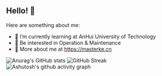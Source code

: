 ## Hello! 👋


Here are something about me:
- 🌱 I’m currently learning at AnHui University of Technology
- 🤔 Be interested in Operation & Maintenance
- 💬 More about me at https://masterke.cn

![Anurag's GitHub stats](https://github-readme-stats.vercel.app/api?username=MasterKe2003)
![GitHub Streak](https://streak-stats.demolab.com/?user=MasterKe2003)
![Ashutosh's github activity graph](https://github-readme-activity-graph.vercel.app/graph?username=MasterKe2003)
